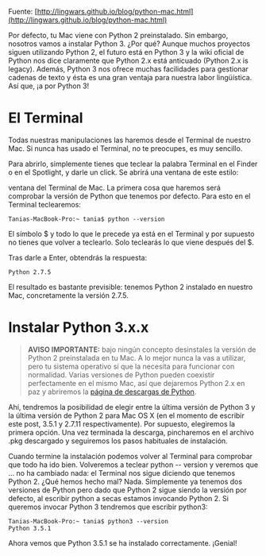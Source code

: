 Fuente: [http://lingwars.github.io/blog/python-mac.html](http://lingwars.github.io/blog/python-mac.html)


Por defecto, tu Mac viene con Python 2 preinstalado. Sin embargo, nosotros vamos a instalar Python 3. ¿Por qué? Aunque muchos proyectos siguen utilizando Python 2, el futuro está en Python 3 y la wiki oficial de Python nos dice claramente que Python 2.x está anticuado (Python 2.x is legacy). Además, Python 3 nos ofrece muchas facilidades para gestionar cadenas de texto y ésta es una gran ventaja para nuestra labor lingüística. Así que, ¡a por Python 3!

# El Terminal
Todas nuestras manipulaciones las haremos desde el Terminal de nuestro Mac. Si nunca has usado el Terminal, no te preocupes, es muy sencillo.

Para abrirlo, simplemente tienes que teclear la palabra Terminal en el Finder o en el Spotlight, y darle un click. Se abrirá una ventana de este estilo:

ventana del Terminal de Mac.
La primera cosa que haremos será comprobar la versión de Python que tenemos por defecto. Para esto en el Terminal teclearemos:

```
Tanias-MacBook-Pro:~ tania$ python --version
```

El símbolo $ y todo lo que le precede ya está en el Terminal y por supuesto no tienes que volver a teclearlo. Solo teclearás lo que viene después del $.

Tras darle a Enter, obtendrás la respuesta:

```
Python 2.7.5
```

El resultado es bastante previsible: tenemos Python 2 instalado en nuestro Mac, concretamente la versión 2.7.5.

# Instalar Python 3.x.x
> **AVISO IMPORTANTE:** bajo ningún concepto desinstales la versión de Python 2 preinstalada en tu Mac. A lo mejor nunca la vas a utilizar, pero tu sistema operativo sí que la necesita para funcionar con normalidad. Varias versiones de Python pueden coexistir perfectamente en el mismo Mac, así que dejaremos Python 2.x en paz y abriremos la [página de descargas de Python](https://www.python.org/downloads/).

Ahí, tendremos la posibilidad de elegir entre la última versión de Python 3 y la última versión de Python 2 para Mac OS X (en el momento de escribir este post, 3.5.1 y 2.7.11 respectivamente). Por supuesto, elegiremos la primera opción. Una vez terminada la descarga, pincharemos en el archivo .pkg descargado y seguiremos los pasos habituales de instalación.

Cuando termine la instalación podemos volver al Terminal para comprobar que todo ha ido bien. Volveremos a teclear python -- version y veremos que ... no ha cambiado nada: el Terminal nos sigue diciendo que tenemos Python 2. ¿Qué hemos hecho mal? Nada. Simplemente ya tenemos dos versiones de Python pero dado que Python 2 sigue siendo la versión por defecto, al escribir python a secas estamos invocando Python 2. Si queremos invocar Python 3 tendremos que escribir python3:

```
Tanias-MacBook-Pro:~ tania$ python3 --version
Python 3.5.1
```

Ahora vemos que Python 3.5.1 se ha instalado correctamente. ¡Genial!
